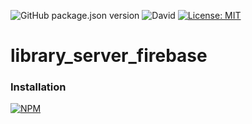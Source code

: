 ![GitHub package.json version](https://img.shields.io/github/package-json/v/thzero/library_common)
![David](https://img.shields.io/david/thzero/library_common)
[![License: MIT](https://img.shields.io/badge/License-MIT-yellow.svg)](https://opensource.org/licenses/MIT)

# library_server_firebase

### Installation

[![NPM](https://nodei.co/npm/@thzero/library_common.png?compact=true)](https://npmjs.org/package/@thzero/library_common)

